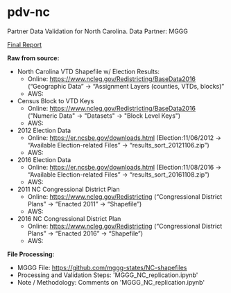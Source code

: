 # pdv-nc
Partner Data Validation for North Carolina. Data Partner: MGGG

[Final Report](https://docs.google.com/document/d/129My9DDLlN8FJMoIkpMk8v-dj8gCM1b7KRp9Td8-v0k/edit#heading=h.zdykup2sf3ru)

**Raw from source:**
- North Carolina VTD Shapefile w/ Election Results:
  - Online: https://www.ncleg.gov/Redistricting/BaseData2016 (“Geographic Data” -> “Assignment Layers (counties, VTDs, blocks)”
  - AWS:  
- Census Block to VTD Keys
  - Online: https://www.ncleg.gov/Redistricting/BaseData2016 ("Numeric Data" -> "Datasets" -> "Block Level Keys")
  - AWS:
- 2012 Election Data
  - Online: https://er.ncsbe.gov/downloads.html (Election:11/06/2012 -> “Available Election-related Files” -> “results_sort_20121106.zip”)
  - AWS:
- 2016 Election Data
  - Online: https://er.ncsbe.gov/downloads.html (Election:11/08/2016 -> “Available Election-related Files” -> “results_sort_20161108.zip”)
  - AWS:
- 2011 NC Congressional District Plan
  - Online: https://www.ncleg.gov/Redistricting (“Congressional District Plans” -> “Enacted 2011” -> “Shapefile”)
  - AWS:
- 2016 NC Congressional District Plan
  - Online: https://www.ncleg.gov/Redistricting (“Congressional District Plans” -> “Enacted 2016” -> “Shapefile”)
  - AWS:

**File Processing:**
- MGGG File: https://github.com/mggg-states/NC-shapefiles  
- Processing and Validation Steps: 'MGGG_NC_replication.ipynb'  
- Note / Methodology: Comments on 'MGGG_NC_replication.ipynb'

